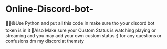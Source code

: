 # Online-Discord-bot-
👨‍💻🟢Use Python and put all this code in make sure tho your discord bot token is in it
👋Also Make sure your Custom Status is watching playing or streaming and you may add your own custom status :)
for any questions or confusions dm my discord at themsty
